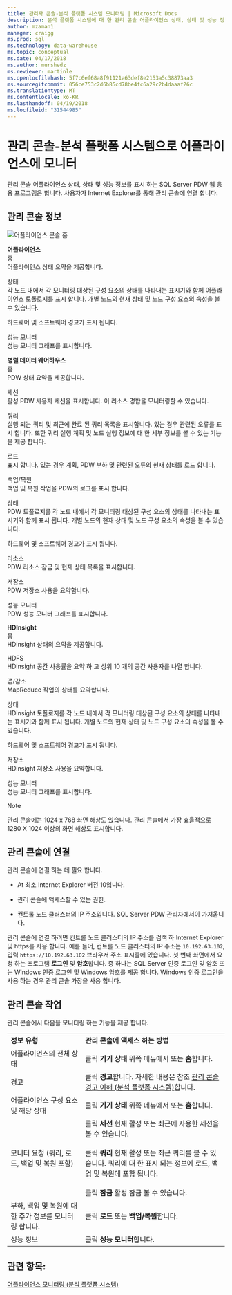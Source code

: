 ```yaml
---
title: 관리자 콘솔-분석 플랫폼 시스템 모니터링 | Microsoft Docs
description: 분석 플랫폼 시스템에 대 한 관리 콘솔 어플라이언스 상태, 상태 및 성능 정보를 표시 하는 웹 응용 프로그램은 합니다. 사용자가 인터넷 브라우저를 통해 관리 콘솔에 연결 합니다.
author: mzaman1
manager: craigg
ms.prod: sql
ms.technology: data-warehouse
ms.topic: conceptual
ms.date: 04/17/2018
ms.author: murshedz
ms.reviewer: martinle
ms.openlocfilehash: 5f7c6ef68a8f91121a63def8e2153a5c38873aa3
ms.sourcegitcommit: 056ce753c2d6b85cd78be4fc6a29c2b4daaaf26c
ms.translationtype: MT
ms.contentlocale: ko-KR
ms.lasthandoff: 04/19/2018
ms.locfileid: "31544985"
---
```

# <a name="monitor-the-appliance-with-the-admin-console---analytics-platform-system"></a>관리 콘솔-분석 플랫폼 시스템으로 어플라이언스에 모니터
관리 콘솔 어플라이언스 상태, 상태 및 성능 정보를 표시 하는 SQL Server PDW 웹 응용 프로그램은 합니다. 사용자가 Internet Explorer를 통해 관리 콘솔에 연결 합니다.  
  
## <a name="About"></a>관리 콘솔 정보  
![어플라이언스 콘솔 홈](./media/monitor-the-appliance-by-using-the-admin-console/SQL_Server_PDW_AdminConsol_ApplHome.png "SQL_Server_PDW_AdminConsol_ApplHome")  
  
**어플라이언스**  
홈  
어플라이언스 상태 요약을 제공합니다.  
  
상태  
각 노드 내에서 각 모니터링 대상된 구성 요소의 상태를 나타내는 표시기와 함께 어플라이언스 토폴로지를 표시 합니다. 개별 노드의 현재 상태 및 노드 구성 요소의 속성을 볼 수 있습니다.  
  
하드웨어 및 소프트웨어 경고가 표시 됩니다.  
  
성능 모니터  
성능 모니터 그래프를 표시합니다.  
  
**병렬 데이터 웨어하우스**  
홈  
PDW 상태 요약을 제공합니다.  
  
세션  
활성 PDW 사용자 세션을 표시합니다. 이 리소스 경합을 모니터링할 수 있습니다.  
  
쿼리  
실행 되는 쿼리 및 최근에 완료 된 쿼리 목록을 표시합니다. 있는 경우 관련된 오류를 표시 합니다. 또한 쿼리 실행 계획 및 노드 실행 정보에 대 한 세부 정보를 볼 수 있는 기능을 제공 합니다.  
  
로드  
표시 합니다. 있는 경우 계획, PDW 부하 및 관련된 오류의 현재 상태를 로드 합니다.  
  
백업/복원  
백업 및 복원 작업을 PDW의 로그를 표시 합니다.  
  
상태  
PDW 토폴로지를 각 노드 내에서 각 모니터링 대상된 구성 요소의 상태를 나타내는 표시기와 함께 표시 됩니다. 개별 노드의 현재 상태 및 노드 구성 요소의 속성을 볼 수 있습니다.  
  
하드웨어 및 소프트웨어 경고가 표시 됩니다.  
  
리소스  
PDW 리소스 잠금 및 현재 상태 목록을 표시합니다.  
  
저장소  
PDW 저장소 사용을 요약합니다.  
  
성능 모니터  
PDW 성능 모니터 그래프를 표시합니다.  
  
**HDInsight**  
홈  
HDInsight 상태의 요약을 제공합니다.  
  
HDFS  
HDInsight 공간 사용률을 요약 하 고 상위 10 개의 공간 사용자를 나열 합니다.  
  
맵/감소  
MapReduce 작업의 상태를 요약합니다.  
  
상태  
HDInsight 토폴로지를 각 노드 내에서 각 모니터링 대상된 구성 요소의 상태를 나타내는 표시기와 함께 표시 됩니다. 개별 노드의 현재 상태 및 노드 구성 요소의 속성을 볼 수 있습니다.  
  
하드웨어 및 소프트웨어 경고가 표시 됩니다.  
  
저장소  
HDInsight 저장소 사용을 요약합니다.  
  
성능 모니터  
성능 모니터 그래프를 표시합니다.  
  
> [!NOTE]  
> 관리 콘솔에는 1024 x 768 화면 해상도 있습니다. 관리 콘솔에서 가장 효율적으로 1280 X 1024 이상의 화면 해상도 표시합니다.  
  
## <a name="Connect"></a>관리 콘솔에 연결  
관리 콘솔에 연결 하는 데 필요 합니다.  
  
-   At 최소 Internet Explorer 버전 10입니다.  
  
-   관리 콘솔에 액세스할 수 있는 권한. <!-- MISSING LINKS See [Grant Permissions to Use the Admin Console &#40;SQL Server PDW&#41;](../sqlpdw/grant-permissions-to-use-the-admin-console-sql-server-pdw.md).  -->  
  
-   컨트롤 노드 클러스터의 IP 주소입니다.  SQL Server PDW 관리자에서이 가져옵니다.  
  
관리 콘솔에 연결 하려면 컨트롤 노드 클러스터의 IP 주소를 검색 하 Internet Explorer 및 https를 사용 합니다. 예를 들어, 컨트롤 노드 클러스터의 IP 주소는 `10.192.63.102`, 입력 `https://10.192.63.102` 브라우저 주소 표시줄에 있습니다. 첫 번째 화면에서 요청 하는 프로그램 **로그인** 및 **암호**합니다. 중 하나는 SQL Server 인증 로그인 및 암호 또는 Windows 인증 로그인 및 Windows 암호를 제공 합니다. Windows 인증 로그인을 사용 하는 경우 관리 콘솔 가장을 사용 합니다.  
  
## <a name="RelatedTasks"></a>관리 콘솔 작업  
관리 콘솔에서 다음을 모니터링 하는 기능을 제공 합니다.  
  
|||  
|-|-|  
|**정보 유형**|**관리 콘솔에 액세스 하는 방법**|  
|어플라이언스의 전체 상태|클릭 **기기 상태** 위쪽 메뉴에서 또는 **홈**합니다.|  
|경고|클릭 **경고**합니다. 자세한 내용은 참조 [관리 콘솔 경고 이해 &#40;분석 플랫폼 시스템&#41;](understanding-admin-console-alerts.md)합니다.|  
|어플라이언스 구성 요소 및 해당 상태|클릭 **기기 상태** 위쪽 메뉴에서 또는 **홈**합니다.|  
|모니터 요청 (쿼리, 로드, 백업 및 복원 포함)|클릭 **세션** 현재 활성 또는 최근에 사용한 세션을 볼 수 있습니다.<br /><br />클릭 **쿼리** 현재 활성 또는 최근 쿼리를 볼 수 있습니다. 쿼리에 대 한 표시 되는 정보에 로드, 백업 및 복원에 포함 됩니다.<br /><br />클릭 **잠금** 활성 잠금 볼 수 있습니다.|  
|부하, 백업 및 복원에 대 한 추가 정보를 모니터링 합니다.|클릭 **로드** 또는 **백업/복원**합니다.|  
|성능 정보|클릭 **성능 모니터**합니다.|  
  
## <a name="see-also"></a>관련 항목:  
[어플라이언스 모니터링 &#40;분석 플랫폼 시스템&#41;](appliance-monitoring.md)  
  
